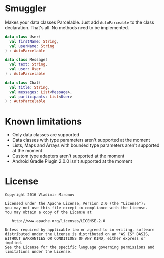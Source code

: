 # Smuggler
Makes your data classes Parcelable. Just add `AutoParceable` to the class declaration. That's all. No methods need to be implemented.

```kotlin
data class User(
  val firstName: String,
  val userName: String
) : AutoParcelable

data class Message(
  val text: String,
  val user: User
) : AutoParcelable

data class Chat(
  val title: String,
  val messages: List<Message>,
  val participants: List<User>
) : AutoParcelable
```

# Known limitations
- Only data classes are supported
- Data classes with type parameters aren't supported at the moment
- Lists, Maps and Arrays with bounded type parameters aren't supported at the moment
- Custom type adapters aren't supported at the moment
- Android Gradle Plugin 2.0.0 isn't supported at the moment

# License

    Copyright 2016 Vladimir Mironov

    Licensed under the Apache License, Version 2.0 (the "License");
    you may not use this file except in compliance with the License.
    You may obtain a copy of the License at

       http://www.apache.org/licenses/LICENSE-2.0

    Unless required by applicable law or agreed to in writing, software
    distributed under the License is distributed on an "AS IS" BASIS,
    WITHOUT WARRANTIES OR CONDITIONS OF ANY KIND, either express or implied.
    See the License for the specific language governing permissions and
    limitations under the License.
